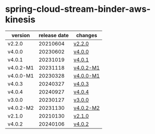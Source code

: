 # spring-cloud-stream-binder-aws-kinesis	


|version|release date|changes|
|---|---|---|
|v2.2.0|20210604|[v2.2.0](./v2.2.0-20210604.md)|
|v4.0.0|20230602|[v4.0.0](./v4.0.0-20230602.md)|
|v4.0.1|20231019|[v4.0.1](./v4.0.1-20231019.md)|
|v4.0.2-M1|20231118|[v4.0.2-M1](./v4.0.2-M1-20231118.md)|
|v4.0.0-M1|20230328|[v4.0.0-M1](./v4.0.0-M1-20230328.md)|
|v4.0.3|20240327|[v4.0.3](./v4.0.3-20240327.md)|
|v4.0.4|20240927|[v4.0.4](./v4.0.4-20240927.md)|
|v3.0.0|20230127|[v3.0.0](./v3.0.0-20230127.md)|
|v4.0.2-M2|20231130|[v4.0.2-M2](./v4.0.2-M2-20231130.md)|
|v2.1.0|20210130|[v2.1.0](./v2.1.0-20210130.md)|
|v4.0.2|20240106|[v4.0.2](./v4.0.2-20240106.md)|
